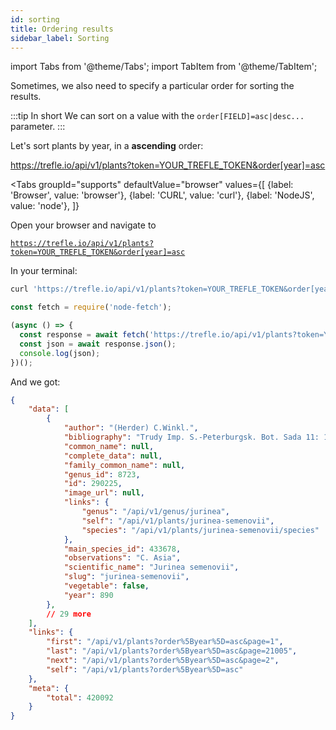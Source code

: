 ```yaml
---
id: sorting
title: Ordering results
sidebar_label: Sorting
---
```

import Tabs from '@theme/Tabs';
import TabItem from '@theme/TabItem';


Sometimes, we also need to specify a particular order for sorting the results.

:::tip In short
We can sort on a value with the `order[FIELD]=asc|desc...` parameter.
:::

Let's sort plants by year, in a **ascending** order:

https://trefle.io/api/v1/plants?token=YOUR_TREFLE_TOKEN&order[year]=asc


<Tabs
  groupId="supports"
  defaultValue="browser"
  values={[
    {label: 'Browser', value: 'browser'},
    {label: 'CURL', value: 'curl'},
    {label: 'NodeJS', value: 'node'},
  ]}
>
<TabItem value="browser">

Open your browser and navigate to

[`https://trefle.io/api/v1/plants?token=YOUR_TREFLE_TOKEN&order[year]=asc`](https://trefle.io/api/v1/plants?token=YOUR_TREFLE_TOKEN&order[year]=asc)

</TabItem>
<TabItem value="curl">

In your terminal:

```bash
curl 'https://trefle.io/api/v1/plants?token=YOUR_TREFLE_TOKEN&order[year]=asc'
```

</TabItem>
<TabItem value="node">

```js
const fetch = require('node-fetch');

(async () => {
  const response = await fetch('https://trefle.io/api/v1/plants?token=YOUR_TREFLE_TOKEN&order[year]=asc');
  const json = await response.json();
  console.log(json);
})();
```

</TabItem>
</Tabs>


And we got:

```json
{
    "data": [
        {
            "author": "(Herder) C.Winkl.",
            "bibliography": "Trudy Imp. S.-Peterburgsk. Bot. Sada 11: 170 (890)",
            "common_name": null,
            "complete_data": null,
            "family_common_name": null,
            "genus_id": 8723,
            "id": 290225,
            "image_url": null,
            "links": {
                "genus": "/api/v1/genus/jurinea",
                "self": "/api/v1/plants/jurinea-semenovii",
                "species": "/api/v1/plants/jurinea-semenovii/species"
            },
            "main_species_id": 433678,
            "observations": "C. Asia",
            "scientific_name": "Jurinea semenovii",
            "slug": "jurinea-semenovii",
            "vegetable": false,
            "year": 890
        },
        // 29 more
    ],
    "links": {
        "first": "/api/v1/plants?order%5Byear%5D=asc&page=1",
        "last": "/api/v1/plants?order%5Byear%5D=asc&page=21005",
        "next": "/api/v1/plants?order%5Byear%5D=asc&page=2",
        "self": "/api/v1/plants?order%5Byear%5D=asc"
    },
    "meta": {
        "total": 420092
    }
}
```







